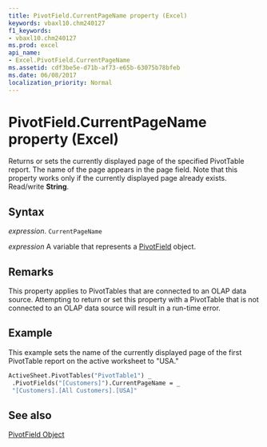 ```yaml
---
title: PivotField.CurrentPageName property (Excel)
keywords: vbaxl10.chm240127
f1_keywords:
- vbaxl10.chm240127
ms.prod: excel
api_name:
- Excel.PivotField.CurrentPageName
ms.assetid: cdf3be5e-d71b-af73-e65b-63075b78bfeb
ms.date: 06/08/2017
localization_priority: Normal
---
```



# PivotField.CurrentPageName property (Excel)

Returns or sets the currently displayed page of the specified PivotTable report. The name of the page appears in the page field. Note that this property works only if the currently displayed page already exists. Read/write  **String**.


## Syntax

_expression_. `CurrentPageName`

_expression_ A variable that represents a [PivotField](Excel.PivotField.md) object.


## Remarks

This property applies to PivotTables that are connected to an OLAP data source. Attempting to return or set this property with a PivotTable that is not connected to an OLAP data source will result in a run-time error.


## Example

This example sets the name of the currently displayed page of the first PivotTable report on the active worksheet to "USA."


```vb
ActiveSheet.PivotTables("PivotTable1") _ 
 .PivotFields("[Customers]").CurrentPageName = _ 
 "[Customers].[All Customers].[USA]"
```


## See also


[PivotField Object](Excel.PivotField.md)

